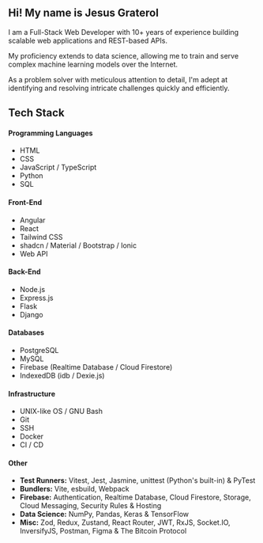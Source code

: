 ## Hi! My name is Jesus Graterol

I am a Full-Stack Web Developer with 10+ years of experience building scalable web applications and REST-based APIs.

My proficiency extends to data science, allowing me to train and serve complex machine learning models over the Internet.

As a problem solver with meticulous attention to detail, I'm adept at identifying and resolving intricate challenges quickly and efficiently.


## Tech Stack



#### Programming Languages

- HTML
- CSS
- JavaScript / TypeScript
- Python
- SQL


#### Front-End

- Angular
- React
- Tailwind CSS
- shadcn / Material / Bootstrap / Ionic
- Web API


#### Back-End

- Node.js
- Express.js
- Flask
- Django


#### Databases

- PostgreSQL
- MySQL
- Firebase (Realtime Database / Cloud Firestore)
- IndexedDB (idb / Dexie.js)

  
#### Infrastructure

- UNIX-like OS / GNU Bash
- Git
- SSH
- Docker
- CI / CD


#### Other

- **Test Runners:** Vitest, Jest, Jasmine, unittest (Python's built-in) & PyTest
- **Bundlers:** Vite, esbuild, Webpack
- **Firebase:** Authentication, Realtime Database, Cloud Firestore, Storage, Cloud Messaging, Security Rules & Hosting
- **Data Science:** NumPy, Pandas, Keras & TensorFlow
- **Misc:** Zod, Redux, Zustand, React Router, JWT, RxJS, Socket.IO, InversifyJS, Postman, Figma & The Bitcoin Protocol